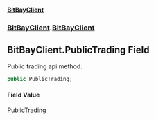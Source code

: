 #### [BitBayClient](./index.md 'index')
### [BitBayClient](./BitBayClient.md 'BitBayClient').[BitBayClient](./BitBayClient-BitBayClient.md 'BitBayClient.BitBayClient')
## BitBayClient.PublicTrading Field
Public trading api method.  
```csharp
public PublicTrading;
```
#### Field Value
[PublicTrading](./BitBayClient-PublicTrading.md 'BitBayClient.PublicTrading')  
